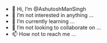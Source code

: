 - 👋 Hi, I’m @AshutoshManSingh
- 👀 I’m not interested in anything ...
- 🌱 I’m currently learning ...
- 💞️ I’m not looking to collaborate on ...
- 📫 How not to reach me ...

<!---
AshutoshManSingh/AshutoshManSingh is a ✨ special ✨ repository because its `README.md` (this file) appears on your GitHub profile.
You can click the Preview link to take a look at your changes.
--->
